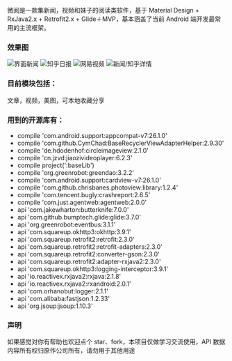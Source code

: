 微阅是一款集新闻，视频和妹子的阅读类软件，基于 Material Design + RxJava2.x + Retrofit2.x + Glide＋MVP，基本涵盖了当前 Android 端开发最常用的主流框架。

### 效果图
![界面新闻](https://github.com/DBxiaocao/Weiyue/blob/master/screenshot/1.png)
![知乎日报](https://github.com/DBxiaocao/Weiyue/blob/master/screenshot/2.png)
![网易视频](https://github.com/DBxiaocao/Weiyue/blob/master/screenshot/3.png)
![新闻/知乎详情](https://github.com/DBxiaocao/Weiyue/blob/master/screenshot/4.png)


### 目前模块包括：
文章，视频，美图，可本地收藏分享


### 用到的开源库有：
 - compile 'com.android.support:appcompat-v7:26.1.0'
 - compile 'com.github.CymChad:BaseRecyclerViewAdapterHelper:2.9.30'
 - compile 'de.hdodenhof:circleimageview:2.1.0'
 - compile 'cn.jzvd:jiaozivideoplayer:6.2.3'
 - compile project(':baseLib')
 - compile 'org.greenrobot:greendao:3.2.2'
 - compile 'com.android.support:cardview-v7:26.1.0'
 - compile 'com.github.chrisbanes.photoview:library:1.2.4'
 - compile 'com.tencent.bugly:crashreport:2.6.5'
 - compile 'com.just.agentweb:agentweb:2.0.0'
 - api 'com.jakewharton:butterknife:7.0.0'
 - api 'com.github.bumptech.glide:glide:3.7.0'
 - api 'org.greenrobot:eventbus:3.1.1'
 - api 'com.squareup.okhttp3:okhttp:3.9.1'
 - api 'com.squareup.retrofit2:retrofit:2.3.0'
 - api 'com.squareup.retrofit2:retrofit-adapters:2.3.0'
 - api 'com.squareup.retrofit2:converter-gson:2.3.0'
 - api 'com.squareup.retrofit2:adapter-rxjava2:2.3.0'
 - api 'com.squareup.okhttp3:logging-interceptor:3.9.1'
 - api 'io.reactivex.rxjava2:rxjava:2.1.8'
 - api 'io.reactivex.rxjava2:rxandroid:2.0.1'
 - api 'com.orhanobut:logger:2.1.1'
 - api 'com.alibaba:fastjson:1.2.33'
 - api 'org.jsoup:jsoup:1.10.3'

### 声明
如果感觉对你有帮助也欢迎点个 star、fork，本项目仅做学习交流使用，API 数据内容所有权归原作公司所有，请勿用于其他用途
